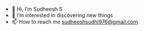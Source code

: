 - 👋 Hi, I’m Sudheesh S
- 👀 I’m interested in discovering new things
- 📫 How to reach me sudheeshsudhi976@gmail.com

<!---
sudheeshsudhi976/sudheeshsudhi976 is a ✨ special ✨ repository because its `README.md` (this file) appears on your GitHub profile.
You can click the Preview link to take a look at your changes.
--->
